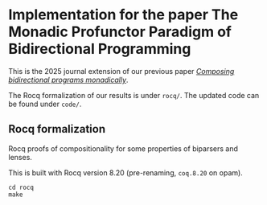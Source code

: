 # Implementation for the paper The Monadic Profunctor Paradigm of Bidirectional Programming

This is the 2025 journal extension of our previous paper [*Composing bidirectional programs monadically*](https://link.springer.com/chapter/10.1007/978-3-030-17184-1_6).

The Rocq formalization of our results is under `rocq/`.
The updated code can be found under `code/`.

## Rocq formalization

Rocq proofs of compositionality for some properties of biparsers and lenses.

This is built with Rocq version 8.20 (pre-renaming, `coq.8.20` on opam).

    cd rocq
    make

